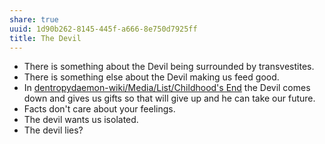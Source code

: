 ```yaml
---
share: true
uuid: 1d90b262-8145-445f-a666-8e750d7925ff
title: The Devil
---
```

* There is something about the Devil being surrounded by transvestites.
* There is something else about the Devil making us feed good.
* In [dentropydaemon-wiki/Media/List/Childhood's End](/undefined) the Devil comes down and gives us gifts so that will give up and he can take our future.
* Facts don't care about your feelings.
* The devil wants us isolated.
* The devil lies?